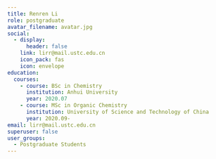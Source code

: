 ```yaml
---
title: Renren Li
role: postgraduate
avatar_filename: avatar.jpg
social:
  - display:
      header: false
    link: lirr@mail.ustc.edu.cn
    icon_pack: fas
    icon: envelope
education:
  courses:
    - course: BSc in Chemistry
      institution: Anhui University
      year: 2020.07
    - course: MSc in Organic Chemistry
      institution: University of Science and Technology of China
      year: 2020.09-
email: lirr@mail.ustc.edu.cn
superuser: false
user_groups:
  - Postgraduate Students
---
```

